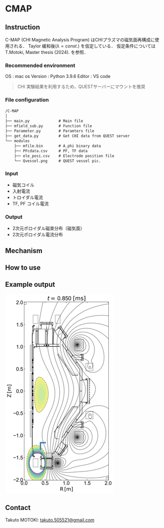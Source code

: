 # CMAP

## Instruction
C-MAP (CHI Magnetic Analysis Program) はCHIプラズマの磁気面再構成に使用される．
Taylor 緩和後($\lambda=const.$) を仮定している．
仮定条件については T.Motoki, Master thesis (2024). を参照．

### Recommended environment
OS : mac os 
Version : Python 3.9.6
Editor : VS code
> CHI 実験結果を利用するため，QUESTサーバーにマウントを推奨

### File configuration
    /C-MAP
    │
    ├── main.py             # Main file
    ├── mfield_sub.py       # Function file
    ├── Parameter.py        # Paramters file
    ├── get_data.py         # Get CHI data from QUEST server
    └── modules
        ├── mfile.bin       # A_phi binary data
        ├── PFcdata.csv     # PF, TF data
        ├── ele_posi.csv    # Electrode position file
        └── Qvessel.png     # QUEST vessel pic.


### Input
- 磁気コイル
- 入射電流
- トロイダル電流
- TF, PF コイル電流

### Output
- 2次元ポロイダル磁束分布（磁気面）
- 2次元ポロイダル電流分布


## Mechanism


## How to use


## Example output

![Output_example](/Image/psi_cont_19.450_small.png) 


## Contact
Takuto MOTOKI: takuto.505521@gmail.com